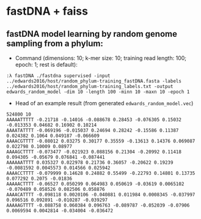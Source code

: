 # fastDNA + faiss
## fastDNA model learning by random genome sampling from a phylum:
- Command (dimensions: 10; k-mer size: 10; training read length: 100; epoch: 1; rest is default):
```
:λ fastDNA ./fastdna supervised -input ../edwards2016/host/random_phylum-training_fastDNA.fasta -labels ../edwards2016/host/random_phylum-training_labels.txt -output edwards_random_model -dim 10 -length 100 -minn 10 -maxn 10 -epoch 1
```
- Head of an example result (from generated `edwards_random_model.vec`)
```
524800 10
AAAAATTTTT -0.21718 -0.14016 -0.088678 0.28453 -0.076305 0.15032 -0.013353 0.04682 0.16902 0.10214
AAAATATTTT -0.069196 -0.015037 0.24694 0.28242 -0.15586 0.11387 0.024382 0.1064 0.049187 -0.066609
AAAACGTTTT -0.08012 0.03275 0.30177 0.35559 -0.13613 0.14376 0.069087 0.022798 0.10009 0.08977
AAAAGCTTTT -0.073477 -0.021923 0.088156 0.21304 -0.20992 0.11418 0.094305 -0.05679 0.076841 -0.087441
AAAAAATTTT 0.035327 0.022978 0.21736 0.36057 -0.20622 0.19239 -0.0081592 0.0045573 0.014566 0.025942
AAAACCTTTT -0.079999 0.14628 0.24882 0.55499 -0.22793 0.14801 0.13735 0.077292 0.2075 -0.01836
AAAAACTTTT -0.06527 0.050299 0.064983 0.050619 -0.03619 0.0065102 -0.070489 0.058526 0.082506 0.058876
AAAACATTTT -0.098118 0.0020106 -0.040881 0.011984 0.0008345 -0.037997 0.096516 0.092891 -0.010287 -0.039297
AAAAAGTTTT -0.088758 0.060384 0.096763 -0.089787 -0.052039 -0.07906 0.0069594 0.0042814 -0.034004 -0.036472
```

